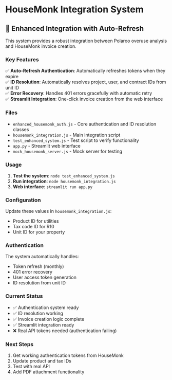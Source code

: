 # HouseMonk Integration System

## 🚀 Enhanced Integration with Auto-Refresh

This system provides a robust integration between Polaroo overuse analysis and HouseMonk invoice creation.

### Key Features

✅ **Auto-Refresh Authentication**: Automatically refreshes tokens when they expire  
✅ **ID Resolution**: Automatically resolves project, user, and contract IDs from unit ID  
✅ **Error Recovery**: Handles 401 errors gracefully with automatic retry  
✅ **Streamlit Integration**: One-click invoice creation from the web interface  

### Files

- `enhanced_housemonk_auth.js` - Core authentication and ID resolution classes
- `housemonk_integration.js` - Main integration script
- `test_enhanced_system.js` - Test script to verify functionality
- `app.py` - Streamlit web interface
- `mock_housemonk_server.js` - Mock server for testing

### Usage

1. **Test the system**: `node test_enhanced_system.js`
2. **Run integration**: `node housemonk_integration.js`
3. **Web interface**: `streamlit run app.py`

### Configuration

Update these values in `housemonk_integration.js`:
- Product ID for utilities
- Tax code ID for R10
- Unit ID for your property

### Authentication

The system automatically handles:
- Token refresh (monthly)
- 401 error recovery
- User access token generation
- ID resolution from unit ID

### Current Status

- ✅ Authentication system ready
- ✅ ID resolution working
- ✅ Invoice creation logic complete
- ✅ Streamlit integration ready
- ❌ Real API tokens needed (authentication failing)

### Next Steps

1. Get working authentication tokens from HouseMonk
2. Update product and tax IDs
3. Test with real API
4. Add PDF attachment functionality
